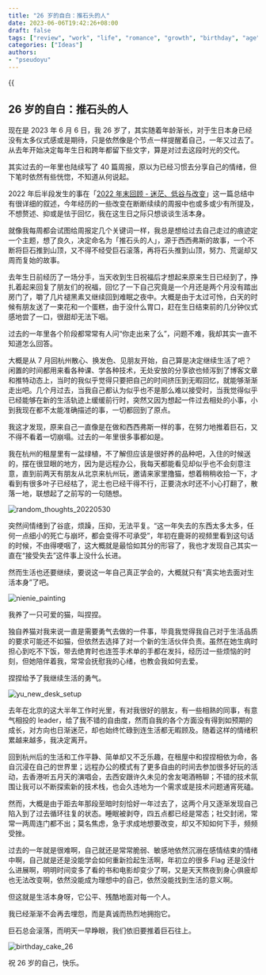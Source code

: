```yaml
---
title: "26 岁的自白：推石头的人"
date: 2023-06-06T19:42:26+08:00
draft: false
tags: ["review", "work", "life", "romance", "growth", "birthday", "age"]
categories: ["Ideas"]
authors:
- "pseudoyu"
---
```


{{<audio src="audios/here_after_us.mp3" caption="《后来的我们 - 五月天》" >}}

## 26 岁的自白：推石头的人

现在是 2023 年 6 月 6 日，我 26 岁了，其实随着年龄渐长，对于生日本身已经没有太多仪式感或是期待，只是依然像是个节点一样提醒着自己，一年又过去了。从去年开始决定每年生日和跨年都留下些文字，算是对过去这段时光的交代。

其实过去的一年里也陆续写了 40 篇周报，原以为已经习惯去分享自己的情绪，但下笔时依然有些恍惚，不知道从何说起。

2022 年后半段发生的事在「[2022 年末回顾 - 迷茫、低谷与改变](https://www.pseudoyu.com/en/2022/12/31/yearly_review_2022/)」这一篇总结中有很详细的叙述，今年经历的一些改变在断断续续的周报中也或多或少有所提及，不想赘述、抑或是怯于回忆，我在这生日之际只想谈谈生活本身。

就像我每周都会试图给周报定几个关键词一样，我总是想给过去自己走过的痕迹定一个主题，想了良久，决定命名为「推石头的人」，源于西西弗斯的故事，一个不断将巨石推到山顶，又不得不经受巨石滚落，再将石头推到山顶，努力、荒诞却又周而复始的故事。

去年生日前经历了一场分手，当天收到生日祝福后才想起来原来生日已经到了，挣扎着起来回复了朋友们的祝福，回忆了一下自己究竟是一个月还是两个月没有踏出房门了，嚼了几片褪黑素又继续回到难眠之夜中。大概是由于太过可怜，白天的时候有朋友送了一束花和一个蛋糕，由于没什么胃口，赶在生日结束前的几分钟仪式感地尝了一口，很甜却无法下咽。

过去的一年里各个阶段都常常有人问“你走出来了么”，问题不难，我却其实一直不知道怎么回答。

大概是从 7 月回杭州散心、换发色、见朋友开始，自己算是决定继续生活了吧？闲置的时间都用来看各种课、学各种技术，无处安放的分享欲也倾泻到了博客文章和推特动态上，当时的我似乎觉得只要把自己的时间挤压到无暇回忆，就能够渐渐走出吧。几个月过去，当我自己都认为似乎也不是那么难以接受时，当我觉得似乎已经能够在新的生活轨迹上缓缓前行时，突然又因为想起一件过去相处的小事，小到我现在都不太能准确描述的事，一切都回到了原点。

我这才发现，原来自己一直像是在做和西西弗斯一样的事，在努力地推着巨石，又不得不看着一切崩塌。过去的一年里很多事都如是。

我在杭州的租屋里有一盆绿植，不了解但应该是很好养的品种吧，入住的时候送的，摆在很显眼的地方，因为是远程办公，我每天都能看见却似乎也不会刻意注意，直到前两天有朋友从北京来杭州玩，邀请来家里撸猫，想着稍稍收拾一下，才看到有很多叶子已经枯了，泥土也已经干得不行，正要浇水时还不小心打翻了，散落一地，联想起了之前写的一句随想。

![random_thoughts_20220530](https://image.pseudoyu.com/images/random_thoughts_20220530.png)

突然间情绪到了谷底，烦躁，压抑，无法平复。“这一年失去的东西太多太多，任何一点细小的死亡与崩坏，都会变得不可承受”，年初在鹿哥的视频里看到这句话的时候，不由得哽咽了，这大概就是最恰如其分的形容了，我也才发现自己其实一直在“接受失去”这件事上没什么长进。

然而生活也还要继续，要说这一年自己真正学会的，大概就只有“真实地去面对生活本身”了吧。

![nienie_painting](https://image.pseudoyu.com/images/nienie_painting.jpg)

我养了一只可爱的猫，叫捏捏。

独自养猫对我来说一直是需要勇气去做的一件事，毕竟我觉得我自己对于生活品质的要求可能还不如猫，但依然去选择了对一个新的生活伙伴负责。虽然在她生病时担心到吃不下饭，带去绝育时也连签手术单的手都在发抖，经历过一些烦恼的时刻，但她陪伴着我，常常会抚慰我的心绪，也教会我如何去爱。

捏捏给予了我继续生活的勇气。

![yu_new_desk_setup](https://image.pseudoyu.com/images/yu_new_desk_setup.jpg)

去年在北京的这大半年工作时光里，有对我很好的朋友，有一些相熟的同事，有意气相投的 leader，给了我不错的自由度，然而自我的各个方面没有得到如预期的成长，对方向也日渐迷茫，却也始终忙碌到连生活都无暇顾及。随着这样的情绪积累越来越多，我决定离开。

回到杭州后的生活和工作平静、简单却又不乏乐趣，在租屋中和捏捏相依为命，各自沉浸在自己的世界里；远程办公的模式有了更多自由的时间去参加很多好玩的活动，去香港听五月天的演唱会，去西安跟许久未见的舍友喝酒畅聊；不错的技术氛围让我可以不断探索新的技术栈，也会久违地为一个需求或是技术问题通宵死磕。

然而，大概是由于距去年那段至暗时刻恰好一年过去了，这两个月又逐渐发现自己陷入到了过去循环往复的状态。睡眠被剥夺，四五点都已经是常态；社交封闭，常常一两周连门都不出；莫名焦虑，急于求成地想要改变，却又不知如何下手，频频受挫。

过去的一年就是很难啊，自己就还是常常脆弱、敏感地依然沉溺在感情结束的情绪中啊，自己就是还是没能学会如何重新捡起生活啊，年初立的很多 Flag 还是没什么进展啊，明明时间变多了看的书和电影却变少了啊，又是天天熬夜到身心俱疲却也无法改变啊，依然没能成为理想中的自己，依然没能找到生活的意义啊。

但这就是生活本身呀，它公平、残酷地面对每一个人。

我已经渐渐不会再去埋怨，而是真诚而热烈地拥抱它。

巨石总会滚落，而明天一早睁眼，我们依旧要推着巨石往上。

![birthday_cake_26](https://image.pseudoyu.com/images/birthday_cake_26.jpg)

祝 26 岁的自己，快乐。
